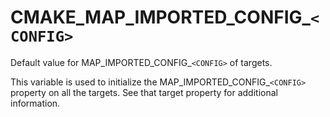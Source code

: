   

# CMAKE_MAP_IMPORTED_CONFIG_```<CONFIG>```  
Default value for MAP_IMPORTED_CONFIG_```<CONFIG>``` of targets.  

This variable is used to initialize the
MAP_IMPORTED_CONFIG_```<CONFIG>``` property on all the targets.  See
that target property for additional information.  

